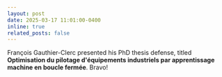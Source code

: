 ```yaml
---
layout: post
date: 2025-03-17 11:01:00-0400
inline: true
related_posts: false
---
```


François Gauthier-Clerc presented his PhD thesis defense, titled **Optimisation du pilotage d'équipements industriels par apprentissage machine en boucle fermée**. Bravo!